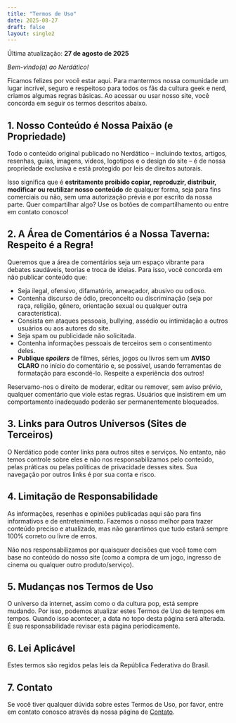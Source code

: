 ```yaml
---
title: "Termos de Uso"
date: 2025-08-27
draft: false
layout: single2
---
```


Última atualização: **27 de agosto de 2025**

_Bem-vindo(a) ao Nerdático!_

Ficamos felizes por você estar aqui. Para mantermos nossa comunidade um lugar incrível, seguro e respeitoso para todos os fãs da cultura geek e nerd, criamos algumas regras básicas. Ao acessar ou usar nosso site, você concorda em seguir os termos descritos abaixo.

## 1. Nosso Conteúdo é Nossa Paixão (e Propriedade)

Todo o conteúdo original publicado no Nerdático – incluindo textos, artigos, resenhas, guias, imagens, vídeos, logotipos e o design do site – é de nossa propriedade exclusiva e está protegido por leis de direitos autorais.

Isso significa que é **estritamente proibido copiar, reproduzir, distribuir, modificar ou reutilizar nosso conteúdo** de qualquer forma, seja para fins comerciais ou não, sem uma autorização prévia e por escrito da nossa parte. Quer compartilhar algo? Use os botões de compartilhamento ou entre em contato conosco!

## 2. A Área de Comentários é a Nossa Taverna: Respeito é a Regra!

Queremos que a área de comentários seja um espaço vibrante para debates saudáveis, teorias e troca de ideias. Para isso, você concorda em não publicar conteúdo que:

- Seja ilegal, ofensivo, difamatório, ameaçador, abusivo ou odioso.
- Contenha discurso de ódio, preconceito ou discriminação (seja por raça, religião, gênero, orientação sexual ou qualquer outra característica).
- Consista em ataques pessoais, bullying, assédio ou intimidação a outros usuários ou aos autores do site.
- Seja spam ou publicidade não solicitada.
- Contenha informações pessoais de terceiros sem o consentimento deles.
- **Publique *spoilers*** de filmes, séries, jogos ou livros sem um **AVISO CLARO** no início do comentário e, se possível, usando ferramentas de formatação para escondê-lo. Respeite a experiência dos outros!

Reservamo-nos o direito de moderar, editar ou remover, sem aviso prévio, qualquer comentário que viole estas regras. Usuários que insistirem em um comportamento inadequado poderão ser permanentemente bloqueados.

## 3. Links para Outros Universos (Sites de Terceiros)

O Nerdático pode conter links para outros sites e serviços. No entanto, não temos controle sobre eles e não nos responsabilizamos pelo conteúdo, pelas práticas ou pelas políticas de privacidade desses sites. Sua navegação por outros links é por sua conta e risco.

## 4. Limitação de Responsabilidade

As informações, resenhas e opiniões publicadas aqui são para fins informativos e de entretenimento. Fazemos o nosso melhor para trazer conteúdo preciso e atualizado, mas não garantimos que tudo estará sempre 100% correto ou livre de erros.

Não nos responsabilizamos por quaisquer decisões que você tome com base no conteúdo do nosso site (como a compra de um jogo, ingresso de cinema ou qualquer outro produto/serviço).

## 5. Mudanças nos Termos de Uso

O universo da internet, assim como o da cultura pop, está sempre mudando. Por isso, podemos atualizar estes Termos de Uso de tempos em tempos. Quando isso acontecer, a data no topo desta página será alterada. É sua responsabilidade revisar esta página periodicamente.

## 6. Lei Aplicável

Estes termos são regidos pelas leis da República Federativa do Brasil.

## 7. Contato

Se você tiver qualquer dúvida sobre estes Termos de Uso, por favor, entre em contato conosco através da nossa página de [Contato](/contact).